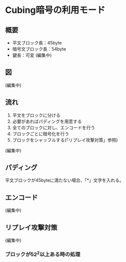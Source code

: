 # Cubing暗号の利用モード

## 概要

* 平文ブロック長：45byte
* 暗号文ブロック長：54byte
* 鍵長：可変
(編集中)

## 図

(編集中)

## 流れ

1. 平文をブロックに分ける
2. 必要があればパディングを用意する
3. 全てのブロックに対し、エンコードを行う
4. ブロックごとに暗号化を行う
5. ブロックをシャッフルする(「リプレイ攻撃対策」参照)

(編集中)

## パディング

平文ブロックが45byteに満たない場合、「*」文字を入れる。

## エンコード

(編集中)

## リプレイ攻撃対策

(編集中)

### ブロックが$52^2$以上ある時の処理
